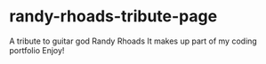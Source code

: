 # randy-rhoads-tribute-page
A tribute to guitar god Randy Rhoads
It makes up part of my coding portfolio
Enjoy!
